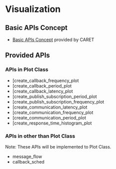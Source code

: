 # Visualization

## Basic APIs Concept

- [Basic APIs Concept](./basic_api_concept.md) provided by CARET

## Provided APIs

### APIs in Plot Class

- [create_callback_frequency_plot
- [create_callback_period_plot
- [create_callback_latency_plot
- [create_publish_subscription_period_plot
- [create_publish_subscription_frequency_plot
- [create_communication_latency_plot
- [create_communication_frequency_plot
- [create_communication_period_plot
- [create_response_time_histogram_plot

### APIs in other than Plot Class

Note: These APIs will be implemented to Plot Class.

- message_flow
- callback_sched
